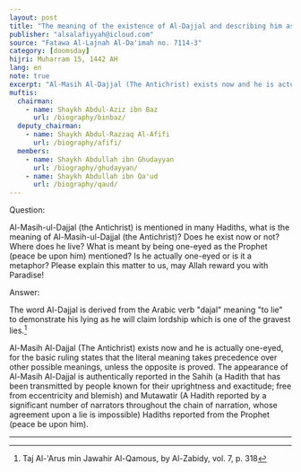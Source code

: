 ```yaml
---
layout: post
title: "The meaning of the existence of Al-Dajjal and describing him as 'one-eyed'"
publisher: "alsalafiyyah@icloud.com"
source: "Fatawa Al-Lajnah Al-Da'imah no. 7114-3"
category: [doomsday]
hijri: Muharram 15, 1442 AH
lang: en
note: true
excerpt: "Al-Masih Al-Dajjal (The Antichrist) exists now and he is actually one-eyed, for the basic ruling states that the literal meaning takes precedence over other possible meanings, unless the opposite is proved."
muftis:
  chairman: 
    - name: Shaykh Abdul-Aziz ibn Baz
      url: /biography/binbaz/
  deputy_chairman:
    - name: Shaykh Abdul-Razzaq Al-Afifi
      url: /biography/afifi/
  members: 
    - name: Shaykh Abdullah ibn Ghudayyan
      url: /biography/ghudayyan/
    - name: Shaykh Abdullah ibn Qa'ud
      url: /biography/qaud/
---
```


Question: 

Al-Masih-ul-Dajjal (the Antichrist) is mentioned in many Hadiths, what is the meaning of Al-Masih-ul-Dajjal (the Antichrist)? Does he exist now or not? Where does he live? What is meant by being one-eyed as the Prophet (peace be upon him) mentioned? Is he actually one-eyed or is it a metaphor? Please explain this matter to us, may Allah reward you with Paradise! 

Answer:

The word Al-Dajjal is derived from the Arabic verb "dajal" meaning "to lie" to demonstrate his lying as he will claim lordship which is one of the gravest lies.[^1] 

Al-Masih Al-Dajjal (The Antichrist) exists now and he is actually one-eyed, for the basic ruling states that the literal meaning takes precedence over other possible meanings, unless the opposite is proved. The appearance of Al-Masih Al-Dajjal is authentically reported in the Sahih (a Hadith that has been transmitted by people known for their uprightness and exactitude; free from eccentricity and blemish) and Mutawatir (A Hadith reported by a significant number of narrators throughout the chain of narration, whose agreement upon a lie is impossible) Hadiths reported from the Prophet (peace be upon him).

---
[^1]: Taj Al-'Arus min Jawahir Al-Qamous, by Al-Zabidy, vol. 7, p. 318
